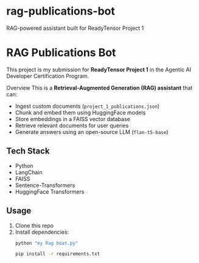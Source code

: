 # rag-publications-bot
RAG-powered assistant built for ReadyTensor Project 1

# RAG Publications Bot

This project is my submission for **ReadyTensor Project 1** in the Agentic AI Developer Certification Program.

 Overview
This is a **Retrieval-Augmented Generation (RAG) assistant** that can:
- Ingest custom documents (`project_1_publications.json`)
- Chunk and embed them using HuggingFace models
- Store embeddings in a FAISS vector database
- Retrieve relevant documents for user queries
- Generate answers using an open-source LLM (`flan-t5-base`)

##  Tech Stack
- Python
- LangChain
- FAISS
- Sentence-Transformers
- HuggingFace Transformers

##  Usage
1. Clone this repo
2. Install dependencies:
   ```bash
   python "my Rag boat.py"

   pip install -r requirements.txt

